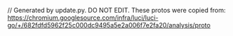 // Generated by update.py. DO NOT EDIT.
These protos were copied from:
https://chromium.googlesource.com/infra/luci/luci-go/+/682fdfd5962f25c000dc9495a5e2a006f7e2fa20/analysis/proto
